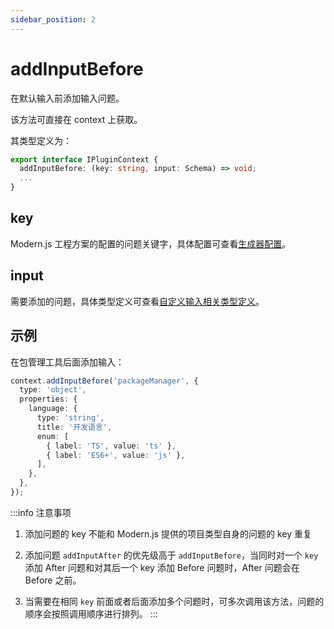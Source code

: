```yaml
---
sidebar_position: 2
---
```


# addInputBefore

在默认输入前添加输入问题。

该方法可直接在 context 上获取。

其类型定义为：

```ts
export interface IPluginContext {
  addInputBefore: (key: string, input: Schema) => void;
  ...
}
```

## key

Modern.js 工程方案的配置的问题关键字，具体配置可查看[生成器配置](/docs/guides/topic-detail/generator/config/common)。

## input

需要添加的问题，具体类型定义可查看[自定义输入相关类型定义](/docs/guides/topic-detail/generator/plugin/api/input/type)。

## 示例

在包管理工具后面添加输入：

```ts
context.addInputBefore('packageManager', {
  type: 'object',
  properties: {
    language: {
      type: 'string',
      title: '开发语言',
      enum: [
        { label: 'TS', value: 'ts' },
        { label: 'ES6+', value: 'js' },
      ],
    },
  },
});
```

:::info 注意事项

1. 添加问题的 key 不能和 Modern.js 提供的项目类型自身的问题的 key 重复

2. 添加问题 `addInputAfter` 的优先级高于 `addInputBefore`，当同时对一个 `key` 添加 After 问题和对其后一个 key 添加 Before 问题时，After 问题会在 Before 之前。

3. 当需要在相同 `key` 前面或者后面添加多个问题时，可多次调用该方法，问题的顺序会按照调用顺序进行排列。
:::
